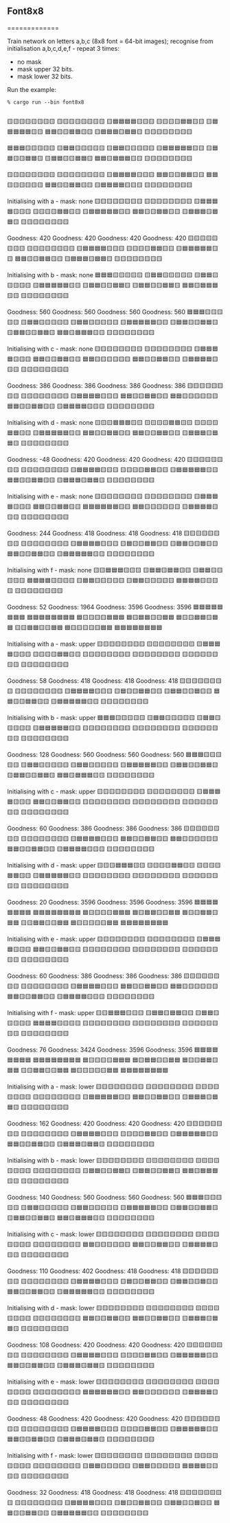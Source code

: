 ## Font8x8
=============

Train network on letters a,b,c (8x8 font = 64-bit images); recognise from initialisation a,b,c,d,e,f - repeat 3 times:
* no mask
* mask upper 32 bits.
* mask lower 32 bits.

Run the example:

```
% cargo run --bin font8x8


```
🟨🟨🟨🟨🟨🟨🟨🟨
🟨🟨🟨🟨🟨🟨🟨🟨
🟨🟦🟦🟦🟦🟨🟨🟨
🟨🟨🟨🟨🟦🟦🟨🟨
🟨🟦🟦🟦🟦🟦🟨🟨
🟦🟦🟨🟨🟦🟦🟨🟨
🟨🟦🟦🟦🟨🟦🟦🟨
🟨🟨🟨🟨🟨🟨🟨🟨

🟦🟦🟦🟨🟨🟨🟨🟨
🟨🟦🟦🟨🟨🟨🟨🟨
🟨🟦🟦🟨🟨🟨🟨🟨
🟨🟦🟦🟦🟦🟦🟨🟨
🟨🟦🟦🟨🟨🟦🟦🟨
🟨🟦🟦🟨🟨🟦🟦🟨
🟦🟦🟨🟦🟦🟦🟨🟨
🟨🟨🟨🟨🟨🟨🟨🟨

🟨🟨🟨🟨🟨🟨🟨🟨
🟨🟨🟨🟨🟨🟨🟨🟨
🟨🟦🟦🟦🟦🟨🟨🟨
🟦🟦🟨🟨🟦🟦🟨🟨
🟦🟦🟨🟨🟨🟨🟨🟨
🟦🟦🟨🟨🟦🟦🟨🟨
🟨🟦🟦🟦🟦🟨🟨🟨
🟨🟨🟨🟨🟨🟨🟨🟨

Initialising with a - mask: none
🟨🟨🟨🟨🟨🟨🟨🟨
🟨🟨🟨🟨🟨🟨🟨🟨
🟨🟦🟦🟦🟦🟨🟨🟨
🟨🟨🟨🟨🟦🟦🟨🟨
🟨🟦🟦🟦🟦🟦🟨🟨
🟦🟦🟨🟨🟦🟦🟨🟨
🟨🟦🟦🟦🟨🟦🟦🟨
🟨🟨🟨🟨🟨🟨🟨🟨

Goodness: 420
Goodness: 420
Goodness: 420
Goodness: 420
🟨🟨🟨🟨🟨🟨🟨🟨
🟨🟨🟨🟨🟨🟨🟨🟨
🟨🟦🟦🟦🟦🟨🟨🟨
🟨🟨🟨🟨🟦🟦🟨🟨
🟨🟦🟦🟦🟦🟦🟨🟨
🟦🟦🟨🟨🟦🟦🟨🟨
🟨🟦🟦🟦🟨🟦🟦🟨
🟨🟨🟨🟨🟨🟨🟨🟨

Initialising with b - mask: none
🟦🟦🟦🟨🟨🟨🟨🟨
🟨🟦🟦🟨🟨🟨🟨🟨
🟨🟦🟦🟨🟨🟨🟨🟨
🟨🟦🟦🟦🟦🟦🟨🟨
🟨🟦🟦🟨🟨🟦🟦🟨
🟨🟦🟦🟨🟨🟦🟦🟨
🟦🟦🟨🟦🟦🟦🟨🟨
🟨🟨🟨🟨🟨🟨🟨🟨

Goodness: 560
Goodness: 560
Goodness: 560
Goodness: 560
🟦🟦🟦🟨🟨🟨🟨🟨
🟨🟦🟦🟨🟨🟨🟨🟨
🟨🟦🟦🟨🟨🟨🟨🟨
🟨🟦🟦🟦🟦🟦🟨🟨
🟨🟦🟦🟨🟨🟦🟦🟨
🟨🟦🟦🟨🟨🟦🟦🟨
🟦🟦🟨🟦🟦🟦🟨🟨
🟨🟨🟨🟨🟨🟨🟨🟨

Initialising with c - mask: none
🟨🟨🟨🟨🟨🟨🟨🟨
🟨🟨🟨🟨🟨🟨🟨🟨
🟨🟦🟦🟦🟦🟨🟨🟨
🟦🟦🟨🟨🟦🟦🟨🟨
🟦🟦🟨🟨🟨🟨🟨🟨
🟦🟦🟨🟨🟦🟦🟨🟨
🟨🟦🟦🟦🟦🟨🟨🟨
🟨🟨🟨🟨🟨🟨🟨🟨

Goodness: 386
Goodness: 386
Goodness: 386
Goodness: 386
🟨🟨🟨🟨🟨🟨🟨🟨
🟨🟨🟨🟨🟨🟨🟨🟨
🟨🟦🟦🟦🟦🟨🟨🟨
🟦🟦🟨🟨🟦🟦🟨🟨
🟦🟦🟨🟨🟨🟨🟨🟨
🟦🟦🟨🟨🟦🟦🟨🟨
🟨🟦🟦🟦🟦🟨🟨🟨
🟨🟨🟨🟨🟨🟨🟨🟨

Initialising with d - mask: none
🟨🟨🟨🟦🟦🟦🟨🟨
🟨🟨🟨🟨🟦🟦🟨🟨
🟨🟨🟨🟨🟦🟦🟨🟨
🟨🟦🟦🟦🟦🟦🟨🟨
🟦🟦🟨🟨🟦🟦🟨🟨
🟦🟦🟨🟨🟦🟦🟨🟨
🟨🟦🟦🟦🟨🟦🟦🟨
🟨🟨🟨🟨🟨🟨🟨🟨

Goodness: -48
Goodness: 420
Goodness: 420
Goodness: 420
🟨🟨🟨🟨🟨🟨🟨🟨
🟨🟨🟨🟨🟨🟨🟨🟨
🟨🟦🟦🟦🟦🟨🟨🟨
🟨🟨🟨🟨🟦🟦🟨🟨
🟨🟦🟦🟦🟦🟦🟨🟨
🟦🟦🟨🟨🟦🟦🟨🟨
🟨🟦🟦🟦🟨🟦🟦🟨
🟨🟨🟨🟨🟨🟨🟨🟨

Initialising with e - mask: none
🟨🟨🟨🟨🟨🟨🟨🟨
🟨🟨🟨🟨🟨🟨🟨🟨
🟨🟦🟦🟦🟦🟨🟨🟨
🟦🟦🟨🟨🟦🟦🟨🟨
🟦🟦🟦🟦🟦🟦🟨🟨
🟦🟦🟨🟨🟨🟨🟨🟨
🟨🟦🟦🟦🟦🟨🟨🟨
🟨🟨🟨🟨🟨🟨🟨🟨

Goodness: 244
Goodness: 418
Goodness: 418
Goodness: 418
🟨🟨🟨🟨🟨🟨🟨🟨
🟨🟨🟨🟨🟨🟨🟨🟨
🟨🟦🟦🟦🟦🟨🟨🟨
🟨🟦🟨🟨🟦🟦🟨🟨
🟨🟦🟦🟨🟨🟦🟨🟨
🟦🟦🟨🟨🟦🟦🟨🟨
🟨🟦🟦🟦🟦🟦🟨🟨
🟨🟨🟨🟨🟨🟨🟨🟨

Initialising with f - mask: none
🟨🟨🟦🟦🟦🟨🟨🟨
🟨🟦🟦🟨🟦🟦🟨🟨
🟨🟦🟦🟨🟨🟨🟨🟨
🟦🟦🟦🟦🟨🟨🟨🟨
🟨🟦🟦🟨🟨🟨🟨🟨
🟨🟦🟦🟨🟨🟨🟨🟨
🟦🟦🟦🟦🟨🟨🟨🟨
🟨🟨🟨🟨🟨🟨🟨🟨

Goodness: 52
Goodness: 1964
Goodness: 3596
Goodness: 3596
🟦🟦🟦🟦🟦🟦🟦🟦
🟦🟦🟦🟦🟦🟦🟦🟦
🟦🟨🟨🟨🟨🟦🟦🟦
🟦🟨🟦🟦🟨🟨🟦🟦
🟦🟨🟨🟦🟦🟨🟦🟦
🟨🟨🟦🟦🟨🟨🟦🟦
🟦🟨🟨🟨🟨🟨🟦🟦
🟦🟦🟦🟦🟦🟦🟦🟦

Initialising with a - mask: upper
🟨🟨🟨🟨🟨🟨🟨🟨
🟨🟨🟨🟨🟨🟨🟨🟨
🟨🟦🟦🟦🟦🟨🟨🟨
🟨🟨🟨🟨🟦🟦🟨🟨
🟨🟨🟨🟨🟨🟨🟨🟨
🟨🟨🟨🟨🟨🟨🟨🟨
🟨🟨🟨🟨🟨🟨🟨🟨
🟨🟨🟨🟨🟨🟨🟨🟨

Goodness: 58
Goodness: 418
Goodness: 418
Goodness: 418
🟨🟨🟨🟨🟨🟨🟨🟨
🟨🟨🟨🟨🟨🟨🟨🟨
🟨🟦🟦🟦🟦🟨🟨🟨
🟨🟦🟨🟨🟦🟦🟨🟨
🟨🟦🟦🟨🟨🟦🟨🟨
🟦🟦🟨🟨🟦🟦🟨🟨
🟨🟦🟦🟦🟦🟦🟨🟨
🟨🟨🟨🟨🟨🟨🟨🟨

Initialising with b - mask: upper
🟦🟦🟦🟨🟨🟨🟨🟨
🟨🟦🟦🟨🟨🟨🟨🟨
🟨🟦🟦🟨🟨🟨🟨🟨
🟨🟦🟦🟦🟦🟦🟨🟨
🟨🟨🟨🟨🟨🟨🟨🟨
🟨🟨🟨🟨🟨🟨🟨🟨
🟨🟨🟨🟨🟨🟨🟨🟨
🟨🟨🟨🟨🟨🟨🟨🟨

Goodness: 128
Goodness: 560
Goodness: 560
Goodness: 560
🟦🟦🟦🟨🟨🟨🟨🟨
🟨🟦🟦🟨🟨🟨🟨🟨
🟨🟦🟦🟨🟨🟨🟨🟨
🟨🟦🟦🟦🟦🟦🟨🟨
🟨🟦🟦🟨🟨🟦🟦🟨
🟨🟦🟦🟨🟨🟦🟦🟨
🟦🟦🟨🟦🟦🟦🟨🟨
🟨🟨🟨🟨🟨🟨🟨🟨

Initialising with c - mask: upper
🟨🟨🟨🟨🟨🟨🟨🟨
🟨🟨🟨🟨🟨🟨🟨🟨
🟨🟦🟦🟦🟦🟨🟨🟨
🟦🟦🟨🟨🟦🟦🟨🟨
🟨🟨🟨🟨🟨🟨🟨🟨
🟨🟨🟨🟨🟨🟨🟨🟨
🟨🟨🟨🟨🟨🟨🟨🟨
🟨🟨🟨🟨🟨🟨🟨🟨

Goodness: 60
Goodness: 386
Goodness: 386
Goodness: 386
🟨🟨🟨🟨🟨🟨🟨🟨
🟨🟨🟨🟨🟨🟨🟨🟨
🟨🟦🟦🟦🟦🟨🟨🟨
🟦🟦🟨🟨🟦🟦🟨🟨
🟦🟦🟨🟨🟨🟨🟨🟨
🟦🟦🟨🟨🟦🟦🟨🟨
🟨🟦🟦🟦🟦🟨🟨🟨
🟨🟨🟨🟨🟨🟨🟨🟨

Initialising with d - mask: upper
🟨🟨🟨🟦🟦🟦🟨🟨
🟨🟨🟨🟨🟦🟦🟨🟨
🟨🟨🟨🟨🟦🟦🟨🟨
🟨🟦🟦🟦🟦🟦🟨🟨
🟨🟨🟨🟨🟨🟨🟨🟨
🟨🟨🟨🟨🟨🟨🟨🟨
🟨🟨🟨🟨🟨🟨🟨🟨
🟨🟨🟨🟨🟨🟨🟨🟨

Goodness: 20
Goodness: 3596
Goodness: 3596
Goodness: 3596
🟦🟦🟦🟦🟦🟦🟦🟦
🟦🟦🟦🟦🟦🟦🟦🟦
🟦🟨🟨🟨🟨🟦🟦🟦
🟦🟨🟦🟦🟨🟨🟦🟦
🟦🟨🟨🟦🟦🟨🟦🟦
🟨🟨🟦🟦🟨🟨🟦🟦
🟦🟨🟨🟨🟨🟨🟦🟦
🟦🟦🟦🟦🟦🟦🟦🟦

Initialising with e - mask: upper
🟨🟨🟨🟨🟨🟨🟨🟨
🟨🟨🟨🟨🟨🟨🟨🟨
🟨🟦🟦🟦🟦🟨🟨🟨
🟦🟦🟨🟨🟦🟦🟨🟨
🟨🟨🟨🟨🟨🟨🟨🟨
🟨🟨🟨🟨🟨🟨🟨🟨
🟨🟨🟨🟨🟨🟨🟨🟨
🟨🟨🟨🟨🟨🟨🟨🟨

Goodness: 60
Goodness: 386
Goodness: 386
Goodness: 386
🟨🟨🟨🟨🟨🟨🟨🟨
🟨🟨🟨🟨🟨🟨🟨🟨
🟨🟦🟦🟦🟦🟨🟨🟨
🟦🟦🟨🟨🟦🟦🟨🟨
🟦🟦🟨🟨🟨🟨🟨🟨
🟦🟦🟨🟨🟦🟦🟨🟨
🟨🟦🟦🟦🟦🟨🟨🟨
🟨🟨🟨🟨🟨🟨🟨🟨

Initialising with f - mask: upper
🟨🟨🟦🟦🟦🟨🟨🟨
🟨🟦🟦🟨🟦🟦🟨🟨
🟨🟦🟦🟨🟨🟨🟨🟨
🟦🟦🟦🟦🟨🟨🟨🟨
🟨🟨🟨🟨🟨🟨🟨🟨
🟨🟨🟨🟨🟨🟨🟨🟨
🟨🟨🟨🟨🟨🟨🟨🟨
🟨🟨🟨🟨🟨🟨🟨🟨

Goodness: 76
Goodness: 3424
Goodness: 3596
Goodness: 3596
🟦🟦🟦🟦🟦🟦🟦🟦
🟦🟦🟦🟦🟦🟦🟦🟦
🟦🟨🟨🟨🟨🟦🟦🟦
🟦🟨🟦🟦🟨🟨🟦🟦
🟦🟨🟨🟦🟦🟨🟦🟦
🟨🟨🟦🟦🟨🟨🟦🟦
🟦🟨🟨🟨🟨🟨🟦🟦
🟦🟦🟦🟦🟦🟦🟦🟦

Initialising with a - mask: lower
🟨🟨🟨🟨🟨🟨🟨🟨
🟨🟨🟨🟨🟨🟨🟨🟨
🟨🟨🟨🟨🟨🟨🟨🟨
🟨🟨🟨🟨🟨🟨🟨🟨
🟨🟦🟦🟦🟦🟦🟨🟨
🟦🟦🟨🟨🟦🟦🟨🟨
🟨🟦🟦🟦🟨🟦🟦🟨
🟨🟨🟨🟨🟨🟨🟨🟨

Goodness: 162
Goodness: 420
Goodness: 420
Goodness: 420
🟨🟨🟨🟨🟨🟨🟨🟨
🟨🟨🟨🟨🟨🟨🟨🟨
🟨🟦🟦🟦🟦🟨🟨🟨
🟨🟨🟨🟨🟦🟦🟨🟨
🟨🟦🟦🟦🟦🟦🟨🟨
🟦🟦🟨🟨🟦🟦🟨🟨
🟨🟦🟦🟦🟨🟦🟦🟨
🟨🟨🟨🟨🟨🟨🟨🟨

Initialising with b - mask: lower
🟨🟨🟨🟨🟨🟨🟨🟨
🟨🟨🟨🟨🟨🟨🟨🟨
🟨🟨🟨🟨🟨🟨🟨🟨
🟨🟨🟨🟨🟨🟨🟨🟨
🟨🟦🟦🟨🟨🟦🟦🟨
🟨🟦🟦🟨🟨🟦🟦🟨
🟦🟦🟨🟦🟦🟦🟨🟨
🟨🟨🟨🟨🟨🟨🟨🟨

Goodness: 140
Goodness: 560
Goodness: 560
Goodness: 560
🟦🟦🟦🟨🟨🟨🟨🟨
🟨🟦🟦🟨🟨🟨🟨🟨
🟨🟦🟦🟨🟨🟨🟨🟨
🟨🟦🟦🟦🟦🟦🟨🟨
🟨🟦🟦🟨🟨🟦🟦🟨
🟨🟦🟦🟨🟨🟦🟦🟨
🟦🟦🟨🟦🟦🟦🟨🟨
🟨🟨🟨🟨🟨🟨🟨🟨

Initialising with c - mask: lower
🟨🟨🟨🟨🟨🟨🟨🟨
🟨🟨🟨🟨🟨🟨🟨🟨
🟨🟨🟨🟨🟨🟨🟨🟨
🟨🟨🟨🟨🟨🟨🟨🟨
🟦🟦🟨🟨🟨🟨🟨🟨
🟦🟦🟨🟨🟦🟦🟨🟨
🟨🟦🟦🟦🟦🟨🟨🟨
🟨🟨🟨🟨🟨🟨🟨🟨

Goodness: 110
Goodness: 402
Goodness: 418
Goodness: 418
🟨🟨🟨🟨🟨🟨🟨🟨
🟨🟨🟨🟨🟨🟨🟨🟨
🟨🟦🟦🟦🟦🟨🟨🟨
🟨🟦🟨🟨🟦🟦🟨🟨
🟨🟦🟦🟨🟨🟦🟨🟨
🟦🟦🟨🟨🟦🟦🟨🟨
🟨🟦🟦🟦🟦🟦🟨🟨
🟨🟨🟨🟨🟨🟨🟨🟨

Initialising with d - mask: lower
🟨🟨🟨🟨🟨🟨🟨🟨
🟨🟨🟨🟨🟨🟨🟨🟨
🟨🟨🟨🟨🟨🟨🟨🟨
🟨🟨🟨🟨🟨🟨🟨🟨
🟦🟦🟨🟨🟦🟦🟨🟨
🟦🟦🟨🟨🟦🟦🟨🟨
🟨🟦🟦🟦🟨🟦🟦🟨
🟨🟨🟨🟨🟨🟨🟨🟨

Goodness: 108
Goodness: 420
Goodness: 420
Goodness: 420
🟨🟨🟨🟨🟨🟨🟨🟨
🟨🟨🟨🟨🟨🟨🟨🟨
🟨🟦🟦🟦🟦🟨🟨🟨
🟨🟨🟨🟨🟦🟦🟨🟨
🟨🟦🟦🟦🟦🟦🟨🟨
🟦🟦🟨🟨🟦🟦🟨🟨
🟨🟦🟦🟦🟨🟦🟦🟨
🟨🟨🟨🟨🟨🟨🟨🟨

Initialising with e - mask: lower
🟨🟨🟨🟨🟨🟨🟨🟨
🟨🟨🟨🟨🟨🟨🟨🟨
🟨🟨🟨🟨🟨🟨🟨🟨
🟨🟨🟨🟨🟨🟨🟨🟨
🟦🟦🟦🟦🟦🟦🟨🟨
🟦🟦🟨🟨🟨🟨🟨🟨
🟨🟦🟦🟦🟦🟨🟨🟨
🟨🟨🟨🟨🟨🟨🟨🟨

Goodness: 48
Goodness: 420
Goodness: 420
Goodness: 420
🟨🟨🟨🟨🟨🟨🟨🟨
🟨🟨🟨🟨🟨🟨🟨🟨
🟨🟦🟦🟦🟦🟨🟨🟨
🟨🟨🟨🟨🟦🟦🟨🟨
🟨🟦🟦🟦🟦🟦🟨🟨
🟦🟦🟨🟨🟦🟦🟨🟨
🟨🟦🟦🟦🟨🟦🟦🟨
🟨🟨🟨🟨🟨🟨🟨🟨

Initialising with f - mask: lower
🟨🟨🟨🟨🟨🟨🟨🟨
🟨🟨🟨🟨🟨🟨🟨🟨
🟨🟨🟨🟨🟨🟨🟨🟨
🟨🟨🟨🟨🟨🟨🟨🟨
🟨🟦🟦🟨🟨🟨🟨🟨
🟨🟦🟦🟨🟨🟨🟨🟨
🟦🟦🟦🟦🟨🟨🟨🟨
🟨🟨🟨🟨🟨🟨🟨🟨

Goodness: 32
Goodness: 418
Goodness: 418
Goodness: 418
🟨🟨🟨🟨🟨🟨🟨🟨
🟨🟨🟨🟨🟨🟨🟨🟨
🟨🟦🟦🟦🟦🟨🟨🟨
🟨🟦🟨🟨🟦🟦🟨🟨
🟨🟦🟦🟨🟨🟦🟨🟨
🟦🟦🟨🟨🟦🟦🟨🟨
🟨🟦🟦🟦🟦🟦🟨🟨
🟨🟨🟨🟨🟨🟨🟨🟨
```
